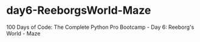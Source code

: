 # day6-ReeborgsWorld-Maze
100 Days of Code: The Complete Python Pro Bootcamp - Day 6: Reeborg's World - Maze
